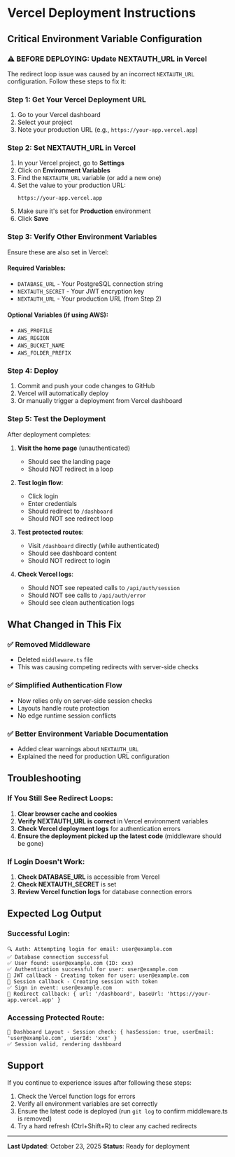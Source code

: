 # Vercel Deployment Instructions

## Critical Environment Variable Configuration

### ⚠️ BEFORE DEPLOYING: Update NEXTAUTH_URL in Vercel

The redirect loop issue was caused by an incorrect `NEXTAUTH_URL` configuration. Follow these steps to fix it:

### Step 1: Get Your Vercel Deployment URL

1. Go to your Vercel dashboard
2. Select your project
3. Note your production URL (e.g., `https://your-app.vercel.app`)

### Step 2: Set NEXTAUTH_URL in Vercel

1. In your Vercel project, go to **Settings**
2. Click on **Environment Variables**
3. Find the `NEXTAUTH_URL` variable (or add a new one)
4. Set the value to your production URL:
   ```
   https://your-app.vercel.app
   ```
5. Make sure it's set for **Production** environment
6. Click **Save**

### Step 3: Verify Other Environment Variables

Ensure these are also set in Vercel:

#### Required Variables:
- `DATABASE_URL` - Your PostgreSQL connection string
- `NEXTAUTH_SECRET` - Your JWT encryption key
- `NEXTAUTH_URL` - Your production URL (from Step 2)

#### Optional Variables (if using AWS):
- `AWS_PROFILE`
- `AWS_REGION`
- `AWS_BUCKET_NAME`
- `AWS_FOLDER_PREFIX`

### Step 4: Deploy

1. Commit and push your code changes to GitHub
2. Vercel will automatically deploy
3. Or manually trigger a deployment from Vercel dashboard

### Step 5: Test the Deployment

After deployment completes:

1. **Visit the home page** (unauthenticated)
   - Should see the landing page
   - Should NOT redirect in a loop

2. **Test login flow**:
   - Click login
   - Enter credentials
   - Should redirect to `/dashboard`
   - Should NOT see redirect loop

3. **Test protected routes**:
   - Visit `/dashboard` directly (while authenticated)
   - Should see dashboard content
   - Should NOT redirect to login

4. **Check Vercel logs**:
   - Should NOT see repeated calls to `/api/auth/session`
   - Should NOT see calls to `/api/auth/error`
   - Should see clean authentication logs

## What Changed in This Fix

### ✅ Removed Middleware
- Deleted `middleware.ts` file
- This was causing competing redirects with server-side checks

### ✅ Simplified Authentication Flow
- Now relies only on server-side session checks
- Layouts handle route protection
- No edge runtime session conflicts

### ✅ Better Environment Variable Documentation
- Added clear warnings about `NEXTAUTH_URL`
- Explained the need for production URL configuration

## Troubleshooting

### If You Still See Redirect Loops:

1. **Clear browser cache and cookies**
2. **Verify NEXTAUTH_URL is correct** in Vercel environment variables
3. **Check Vercel deployment logs** for authentication errors
4. **Ensure the deployment picked up the latest code** (middleware should be gone)

### If Login Doesn't Work:

1. **Check DATABASE_URL** is accessible from Vercel
2. **Check NEXTAUTH_SECRET** is set
3. **Review Vercel function logs** for database connection errors

## Expected Log Output

### Successful Login:
```
🔍 Auth: Attempting login for email: user@example.com
✅ Database connection successful
✅ User found: user@example.com (ID: xxx)
✅ Authentication successful for user: user@example.com
🎫 JWT callback - Creating token for user: user@example.com
🔄 Session callback - Creating session with token
✅ Sign in event: user@example.com
🔀 Redirect callback: { url: '/dashboard', baseUrl: 'https://your-app.vercel.app' }
```

### Accessing Protected Route:
```
🔐 Dashboard Layout - Session check: { hasSession: true, userEmail: 'user@example.com', userId: 'xxx' }
✅ Session valid, rendering dashboard
```

## Support

If you continue to experience issues after following these steps:

1. Check the Vercel function logs for errors
2. Verify all environment variables are set correctly
3. Ensure the latest code is deployed (run `git log` to confirm middleware.ts is removed)
4. Try a hard refresh (Ctrl+Shift+R) to clear any cached redirects

---

**Last Updated**: October 23, 2025
**Status**: Ready for deployment
